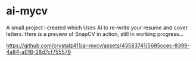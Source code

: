 # ai-mycv
A small project i created which Uses AI to re-write your resume and cover letters.
Here is a preview of SnapCV in action, still in working progress...

https://github.com/crystalz411/ai-mycv/assets/43583741/5685ccec-8399-4a84-a016-28d7cf755579


